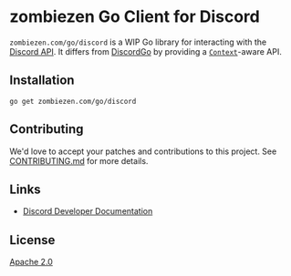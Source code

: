 # zombiezen Go Client for Discord

`zombiezen.com/go/discord` is a WIP Go library
for interacting with the [Discord API][].
It differs from [DiscordGo][] by providing a [`Context`][]-aware API.

[Discord API]: https://discord.com/developers/docs/intro
[DiscordGo]: https://github.com/bwmarrin/discordgo
[`Context`]: https://pkg.go.dev/context

## Installation

```shell
go get zombiezen.com/go/discord
```

## Contributing

We'd love to accept your patches and contributions to this project.
See [CONTRIBUTING.md](CONTRIBUTING.md) for more details.

## Links

- [Discord Developer Documentation](https://discord.com/developers/docs/intro)

## License

[Apache 2.0](LICENSE)
